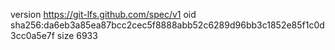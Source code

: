 version https://git-lfs.github.com/spec/v1
oid sha256:da6eb3a85ea87bcc2cec5f8888abb52c6289d96bb3c1852e85f1c0d3cc0a5e7f
size 6933
